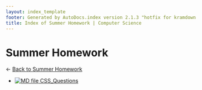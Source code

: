 ```yaml
---
layout: index_template
footer: Generated by AutoDocs.index version 2.1.3 "hotfix for kramdown bugs" ⓒ Starwort, 2020
title: Index of Summer Homework | Computer Science
---
```


# Summer Homework

← [Back to Summer Homework](..)

- [![MD file](https://img.icons8.com/windows/512/bb86fc/regular-document.png) CSS_Questions](summer_homework/CSS_Questions.md)
